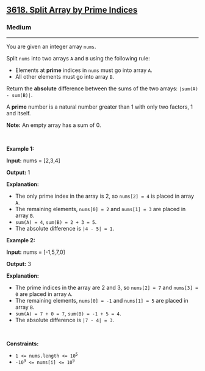 <h2><a href="https://leetcode.com/problems/split-array-by-prime-indices/">3618. Split Array by Prime Indices</a></h2><h3>Medium</h3><hr><p>You are given an integer array <code>nums</code>.</p>

<p>Split <code>nums</code> into two arrays <code>A</code> and <code>B</code> using the following rule:</p>

<ul>
	<li>Elements at <strong>prime</strong> indices in <code>nums</code> must go into array <code>A</code>.</li>
	<li>All other elements must go into array <code>B</code>.</li>
</ul>

<p>Return the <strong>absolute</strong> difference between the sums of the two arrays: <code>|sum(A) - sum(B)|</code>.</p>

<p>A <strong>prime</strong> number is a natural number greater than 1 with only two factors, 1 and itself.</p>

<p><strong>Note:</strong> An empty array has a sum of 0.</p>

<p>&nbsp;</p>
<p><strong class="example">Example 1:</strong></p>

<div class="example-block">
<p><strong>Input:</strong> <span class="example-io">nums = [2,3,4]</span></p>

<p><strong>Output:</strong> <span class="example-io">1</span></p>

<p><strong>Explanation:</strong></p>

<ul>
	<li>The only prime index in the array is 2, so <code>nums[2] = 4</code> is placed in array <code>A</code>.</li>
	<li>The remaining elements, <code>nums[0] = 2</code> and <code>nums[1] = 3</code> are placed in array <code>B</code>.</li>
	<li><code>sum(A) = 4</code>, <code>sum(B) = 2 + 3 = 5</code>.</li>
	<li>The absolute difference is <code>|4 - 5| = 1</code>.</li>
</ul>
</div>

<p><strong class="example">Example 2:</strong></p>

<div class="example-block">
<p><strong>Input:</strong> <span class="example-io">nums = [-1,5,7,0]</span></p>

<p><strong>Output:</strong> <span class="example-io">3</span></p>

<p><strong>Explanation:</strong></p>

<ul>
	<li>The prime indices in the array are 2 and 3, so <code>nums[2] = 7</code> and <code>nums[3] = 0</code> are placed in array <code>A</code>.</li>
	<li>The remaining elements, <code>nums[0] = -1</code> and <code>nums[1] = 5</code> are placed in array <code>B</code>.</li>
	<li><code>sum(A) = 7 + 0 = 7</code>, <code>sum(B) = -1 + 5 = 4</code>.</li>
	<li>The absolute difference is <code>|7 - 4| = 3</code>.</li>
</ul>
</div>

<p>&nbsp;</p>
<p><strong>Constraints:</strong></p>

<ul>
	<li><code>1 &lt;= nums.length &lt;= 10<sup>5</sup></code></li>
	<li><code>-10<sup>9</sup> &lt;= nums[i] &lt;= 10<sup>9</sup></code></li>
</ul>
